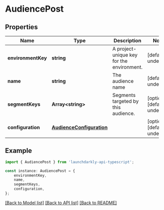 # AudiencePost


## Properties

Name | Type | Description | Notes
------------ | ------------- | ------------- | -------------
**environmentKey** | **string** | A project-unique key for the environment. | [default to undefined]
**name** | **string** | The audience name | [default to undefined]
**segmentKeys** | **Array&lt;string&gt;** | Segments targeted by this audience. | [optional] [default to undefined]
**configuration** | [**AudienceConfiguration**](AudienceConfiguration.md) |  | [optional] [default to undefined]

## Example

```typescript
import { AudiencePost } from 'launchdarkly-api-typescript';

const instance: AudiencePost = {
    environmentKey,
    name,
    segmentKeys,
    configuration,
};
```

[[Back to Model list]](../README.md#documentation-for-models) [[Back to API list]](../README.md#documentation-for-api-endpoints) [[Back to README]](../README.md)
